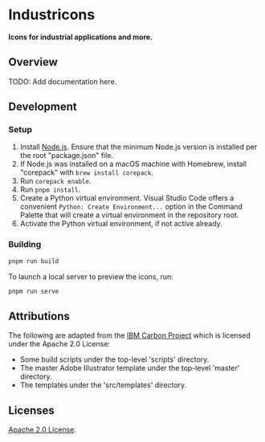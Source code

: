 # Industricons

**Icons for industrial applications and more.**

## Overview

TODO: Add documentation here.

## Development

### Setup

1. Install [Node.js](https://nodejs.org/en). Ensure that the minimum Node.js version is installed per the root "package.json" file.
1. If Node.js was installed on a macOS machine with Homebrew, install "corepack" with `brew install corepack`.
1. Run `corepack enable`.
1. Run `pnpm install`.
1. Create a Python virtual environment. Visual Studio Code offers a convenient `Python: Create Environment...` option in the Command Palette that will create a virtual environment in the repository root.
1. Activate the Python virtual environment, if not active already.

### Building

```sh
pnpm run build
```

To launch a local server to preview the icons, run:

```sh
pnpm run serve
```

## Attributions

The following are adapted from the [IBM Carbon Project](https://carbondesignsystem.com) which is licensed under the Apache 2.0 License:

- Some build scripts under the top-level 'scripts' directory.
- The master Adobe Illustrator template under the top-level 'master' directory.
- The templates under the 'src/templates' directory.

## Licenses

[Apache 2.0 License](./LICENSE).
